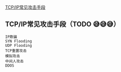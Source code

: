 [TCP/IP常见攻击手段](https://mp.weixin.qq.com/s/AZwWrOlLxRSSi-ywBgZ0fA)


## TCP/IP常见攻击手段（TODO 😅😅😅）

    IP欺骗
    SYN Flooding
    UDP Flooding
    TCP重置攻击
    模拟攻击
    中间人攻击
    DDOS